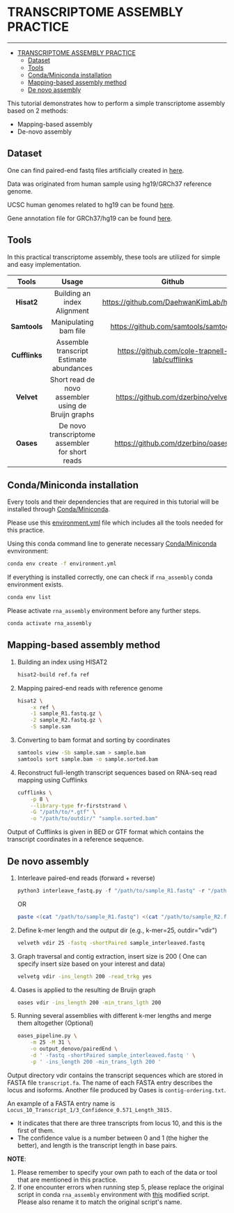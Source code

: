 # TRANSCRIPTOME ASSEMBLY PRACTICE

---

- [TRANSCRIPTOME ASSEMBLY PRACTICE](#transcriptome-assembly-practice)
  - [Dataset](#dataset)
  - [Tools](#tools)
  - [Conda/Miniconda installation](#condaminiconda-installation)
  - [Mapping-based assembly method](#mapping-based-assembly-method)
  - [De novo assembly](#de-novo-assembly)

This tutorial demonstrates how to perform a simple transcriptome assembly based on 2 methods:

- Mapping-based assembly  
- De-novo assembly

## Dataset

One can find paired-end fastq files artificially created in [here](../data/).

Data was originated from human sample using hg19/GRCh37 reference genome.

UCSC human genomes related to hg19 can be found [here](https://hgdownload.soe.ucsc.edu/goldenPath/hg19/bigZips/).

Gene annotation file for GRCh37/hg19 can be found [here](https://ftp.ebi.ac.uk/pub/databases/gencode/Gencode_human/release_43/GRCh37_mapping/gencode.v43lift37.annotation.gtf.gz).

## Tools

In this practical transcriptome assembly, these tools are utilized for simple and easy implementation.

| Tools     | Usage | Github |
| :---: | :----: | :---: |
| **Hisat2**    | Building an index</br>Alignment | <https://github.com/DaehwanKimLab/hisat2> |
| **Samtools** | Manipulating bam file | <https://github.com/samtools/samtools> |
| **Cufflinks** | Assemble transcript</br>Estimate abundances | <https://github.com/cole-trapnell-lab/cufflinks> |
| **Velvet** | Short read de novo assembler</br>using de Bruijn graphs | <https://github.com/dzerbino/velvet> |
| **Oases** | De novo transcriptome assembler</br>for short reads | <https://github.com/dzerbino/oases/> |

## Conda/Miniconda installation

Every tools and their dependencies that are required in this tutorial will be installed through [Conda/Miniconda](https://docs.conda.io/en/latest/).

Please use this [environment.yml](./environment.yml) file which includes all the tools needed for this practice.

Using this conda command line to generate necessary [Conda/Miniconda](https://docs.conda.io/en/latest/) evnvironment:

```bash
conda env create -f environment.yml
```

If everything is installed correctly, one can check if `rna_assembly` conda environment exists.

```bash
conda env list
```

Please activate `rna_assembly` environment before any further steps.

```bash
conda activate rna_assembly
```

## Mapping-based assembly method

1. Building an index using HISAT2

    ```bash
    hisat2-build ref.fa ref
    ```

2. Mapping paired-end reads with reference genome

    ```bash
    hisat2 \
        -x ref \
        -1 sample_R1.fastq.gz \
        -2 sample_R2.fastq.gz \
        -S sample.sam
    ```

3. Converting to bam format and sorting by coordinates

    ```bash
    samtools view -Sb sample.sam > sample.bam
    samtools sort sample.bam -o sample.sorted.bam
    ```

4. Reconstruct full-length transcript sequences based on RNA-seq read mapping using Cufflinks

    ```bash
    cufflinks \
        -p 8 \
        --library-type fr-firststrand \
        -G "/path/to/*.gtf" \
        -o "/path/to/outdir/" "sample.sorted.bam"
    ```

Output of Cufflinks is given in BED or GTF format which contains the transcript coordinates in a reference sequence.

## De novo assembly

1. Interleave paired-end reads (forward + reverse)

    ```python
    python3 interleave_fastq.py -f "/path/to/sample_R1.fastq" -r "/path/to/sample_R2.fastq" -o "/path/to/outFile"
    ```

    OR

    ```bash
    paste <(cat "/path/to/sample_R1.fastq") <(cat "/path/to/sample_R2.fastq") | paste - - - - | awk 'BEGIN{FS="\t"; OFS="\n"}; {print $1,$3,$5,$7,$2,$4,$6,$8}' > "sample_interleaved.fastq"
    ```

2. Define k-mer length and the output dir (e.g., k-mer=25, outdir="vdir")

    ```bash
    velveth vdir 25 -fastq -shortPaired sample_interleaved.fastq
    ```

3. Graph traversal and contig extraction, insert size is 200 ( One can specify insert size based on your interest and data)

    ```bash
    velvetg vdir -ins_length 200 -read_trkg yes
    ```

4. Oases is applied to the resulting de Bruijn graph

    ```bash
    oases vdir -ins_length 200 -min_trans_lgth 200
    ```

5. Running several assemblies with different k-mer lengths and merge them altogether (Optional)

    ```bash
    oases_pipeline.py \
        -m 25 -M 31 \
        -o output_denovo/pairedEnd \
        -d ' -fastq -shortPaired sample_interleaved.fastq ' \
        -p ' -ins_length 200 -min_trans_lgth 200 '
    ```

Output directory vdir contains the transcript sequences which are stored in FASTA file `transcript.fa`. The name of each FASTA entry describes the locus and isoforms. Another file produced by Oases is `contig-ordering.txt`.

An example of a FASTA entry name is `Locus_10_Transcript_1/3_Confidence_0.571_Length_3815.`

- It indicates that there are three transcripts from locus 10, and this is the first of them.
- The confidence value is a number between 0 and 1 (the higher the better), and length is the transcript length in base pairs.

**NOTE**:

1. Please remember to specify your own path to each of the data or tool that are mentioned in this practice.
2. If one encounter errors when running step 5, please replace the original script in conda `rna_assembly` environment with [this](../scripts/oases_pipeline_modified.py) modified script. Please also rename it to match the original script's name.
